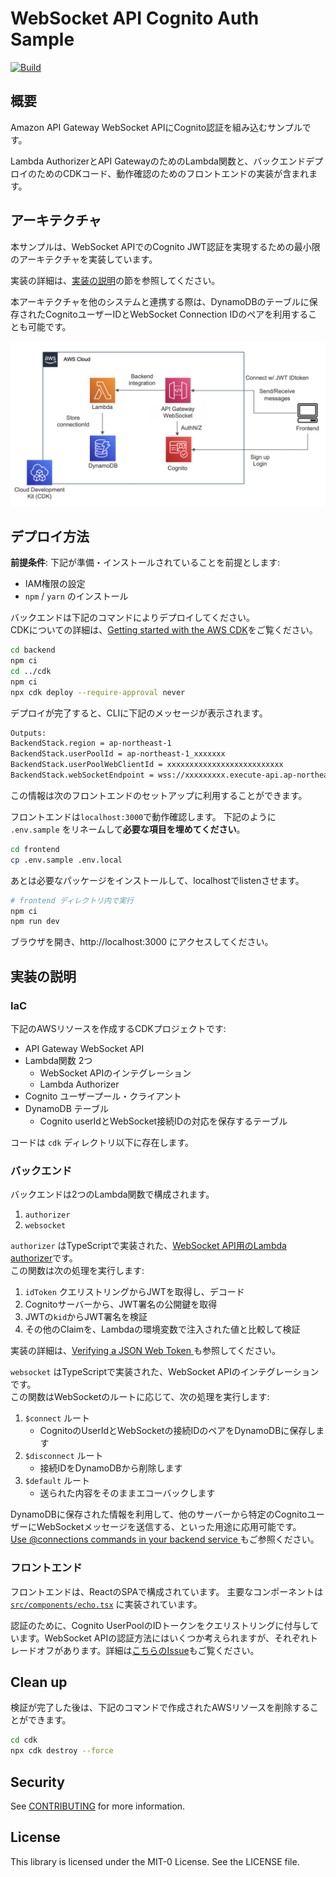 # WebSocket API Cognito Auth Sample
[![Build](https://github.com/aws-samples/websocket-api-cognito-auth-sample/actions/workflows/build.yml/badge.svg)](https://github.com/aws-samples/websocket-api-cognito-auth-sample/actions/workflows/build.yml)

## 概要
Amazon API Gateway WebSocket APIにCognito認証を組み込むサンプルです。

Lambda AuthorizerとAPI GatewayのためのLambda関数と、バックエンドデプロイのためのCDKコード、動作確認のためのフロントエンドの実装が含まれます。

## アーキテクチャ
本サンプルは、WebSocket APIでのCognito JWT認証を実現するための最小限のアーキテクチャを実装しています。

実装の詳細は、[実装の説明](#実装の説明)の節を参照してください。

本アーキテクチャを他のシステムと連携する際は、DynamoDBのテーブルに保存されたCognitoユーザーIDとWebSocket Connection IDのペアを利用することも可能です。

![architecture](doc/img/architecture.png)

## デプロイ方法
**前提条件**: 下記が準備・インストールされていることを前提とします:
* IAM権限の設定
* `npm` / `yarn` のインストール


バックエンドは下記のコマンドによりデプロイしてください。  
CDKについての詳細は、[Getting started with the AWS CDK](https://docs.aws.amazon.com/cdk/latest/guide/getting_started.html)をご覧ください。

```sh
cd backend
npm ci
cd ../cdk
npm ci
npx cdk deploy --require-approval never
```

デプロイが完了すると、CLIに下記のメッセージが表示されます。

```sh
Outputs:
BackendStack.region = ap-northeast-1
BackendStack.userPoolId = ap-northeast-1_xxxxxxx
BackendStack.userPoolWebClientId = xxxxxxxxxxxxxxxxxxxxxxxxxx
BackendStack.webSocketEndpoint = wss://xxxxxxxxx.execute-api.ap-northeast-1.amazonaws.com/prod
```

この情報は次のフロントエンドのセットアップに利用することができます。

フロントエンドは`localhost:3000`で動作確認します。
下記のように `.env.sample` をリネームして**必要な項目を埋めてください**。
```sh
cd frontend
cp .env.sample .env.local
```

あとは必要なパッケージをインストールして、localhostでlistenさせます。
```sh
# frontend ディレクトリ内で実行
npm ci
npm run dev
```

ブラウザを開き、http://localhost:3000 にアクセスしてください。

## 実装の説明
### IaC
下記のAWSリソースを作成するCDKプロジェクトです:
* API Gateway WebSocket API
* Lambda関数 2つ
    * WebSocket APIのインテグレーション
    * Lambda Authorizer
* Cognito ユーザープール・クライアント
* DynamoDB テーブル
    * Cognito userIdとWebSocket接続IDの対応を保存するテーブル

コードは `cdk` ディレクトリ以下に存在します。  

### バックエンド
バックエンドは2つのLambda関数で構成されます。
1. `authorizer`
2. `websocket`

`authorizer` はTypeScriptで実装された、[WebSocket API用のLambda authorizer](https://docs.aws.amazon.com/apigateway/latest/developerguide/apigateway-websocket-api-lambda-auth.html)です。  
この関数は次の処理を実行します:
1. `idToken` クエリストリングからJWTを取得し、デコード
2. Cognitoサーバーから、JWT署名の公開鍵を取得
3. JWTの`kid`からJWT署名を検証
4. その他のClaimを、Lambdaの環境変数で注入された値と比較して検証

実装の詳細は、[Verifying a JSON Web Token
](https://docs.aws.amazon.com/cognito/latest/developerguide/amazon-cognito-user-pools-using-tokens-verifying-a-jwt.html)も参照してください。

`websocket` はTypeScriptで実装された、WebSocket APIのインテグレーションです。  
この関数はWebSocketのルートに応じて、次の処理を実行します:
1. `$connect` ルート
    * CognitoのUserIdとWebSocketの接続IDのペアをDynamoDBに保存します
2. `$disconnect` ルート
    * 接続IDをDynamoDBから削除します
3. `$default` ルート
    * 送られた内容をそのままエコーバックします

DynamoDBに保存された情報を利用して、他のサーバーから特定のCognitoユーザーにWebSocketメッセージを送信する、といった用途に応用可能です。  
[Use @connections commands in your backend service
](https://docs.aws.amazon.com/apigateway/latest/developerguide/apigateway-how-to-call-websocket-api-connections.html)もご参照ください。

### フロントエンド
フロントエンドは、ReactのSPAで構成されています。
主要なコンポーネントは [`src/components/echo.tsx`](frontend/src/components/echo.tsx) に実装されています。

認証のために、Cognito UserPoolのIDトークンをクエリストリングに付与しています。WebSocket APIの認証方法にはいくつか考えられますが、それぞれトレードオフがあります。詳細は[こちらのIssue](https://github.com/aws-samples/websocket-api-cognito-auth-sample/issues/15#issuecomment-1173401338)もご覧ください。

## Clean up
検証が完了した後は、下記のコマンドで作成されたAWSリソースを削除することができます。

```sh
cd cdk
npx cdk destroy --force
```

## Security

See [CONTRIBUTING](CONTRIBUTING.md#security-issue-notifications) for more information.

## License

This library is licensed under the MIT-0 License. See the LICENSE file.
